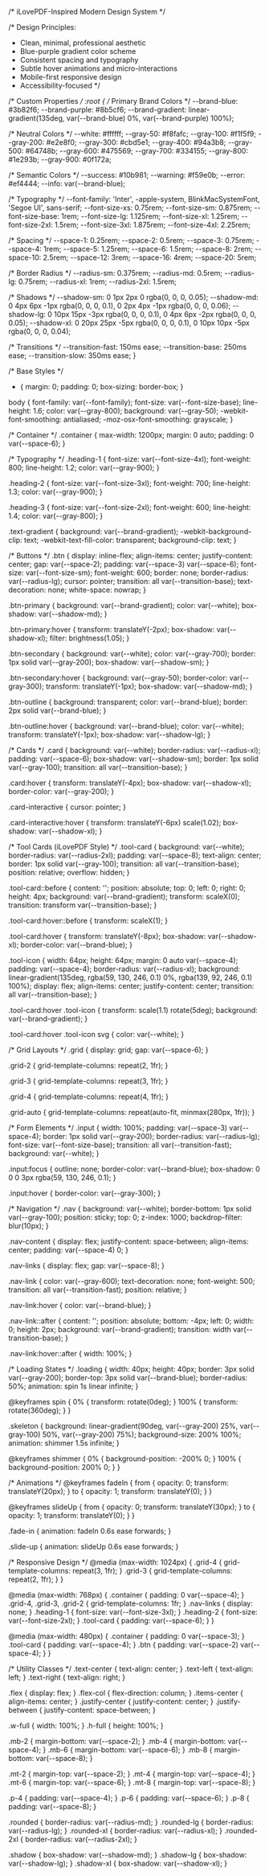 /* iLovePDF-Inspired Modern Design System */

/* Design Principles:
 - Clean, minimal, professional aesthetic
 - Blue-purple gradient color scheme
 - Consistent spacing and typography
 - Subtle hover animations and micro-interactions
 - Mobile-first responsive design
 - Accessibility-focused
*/

/* Custom Properties */
:root {
  /* Primary Brand Colors */
  --brand-blue: #3b82f6;
  --brand-purple: #8b5cf6;
  --brand-gradient: linear-gradient(135deg, var(--brand-blue) 0%, var(--brand-purple) 100%);
  
  /* Neutral Colors */
  --white: #ffffff;
  --gray-50: #f8fafc;
  --gray-100: #f1f5f9;
  --gray-200: #e2e8f0;
  --gray-300: #cbd5e1;
  --gray-400: #94a3b8;
  --gray-500: #64748b;
  --gray-600: #475569;
  --gray-700: #334155;
  --gray-800: #1e293b;
  --gray-900: #0f172a;
  
  /* Semantic Colors */
  --success: #10b981;
  --warning: #f59e0b;
  --error: #ef4444;
  --info: var(--brand-blue);
  
  /* Typography */
  --font-family: 'Inter', -apple-system, BlinkMacSystemFont, 'Segoe UI', sans-serif;
  --font-size-xs: 0.75rem;
  --font-size-sm: 0.875rem;
  --font-size-base: 1rem;
  --font-size-lg: 1.125rem;
  --font-size-xl: 1.25rem;
  --font-size-2xl: 1.5rem;
  --font-size-3xl: 1.875rem;
  --font-size-4xl: 2.25rem;
  
  /* Spacing */
  --space-1: 0.25rem;
  --space-2: 0.5rem;
  --space-3: 0.75rem;
  --space-4: 1rem;
  --space-5: 1.25rem;
  --space-6: 1.5rem;
  --space-8: 2rem;
  --space-10: 2.5rem;
  --space-12: 3rem;
  --space-16: 4rem;
  --space-20: 5rem;
  
  /* Border Radius */
  --radius-sm: 0.375rem;
  --radius-md: 0.5rem;
  --radius-lg: 0.75rem;
  --radius-xl: 1rem;
  --radius-2xl: 1.5rem;
  
  /* Shadows */
  --shadow-sm: 0 1px 2px 0 rgba(0, 0, 0, 0.05);
  --shadow-md: 0 4px 6px -1px rgba(0, 0, 0, 0.1), 0 2px 4px -1px rgba(0, 0, 0, 0.06);
  --shadow-lg: 0 10px 15px -3px rgba(0, 0, 0, 0.1), 0 4px 6px -2px rgba(0, 0, 0, 0.05);
  --shadow-xl: 0 20px 25px -5px rgba(0, 0, 0, 0.1), 0 10px 10px -5px rgba(0, 0, 0, 0.04);
  
  /* Transitions */
  --transition-fast: 150ms ease;
  --transition-base: 250ms ease;
  --transition-slow: 350ms ease;
}

/* Base Styles */
* {
  margin: 0;
  padding: 0;
  box-sizing: border-box;
}

body {
  font-family: var(--font-family);
  font-size: var(--font-size-base);
  line-height: 1.6;
  color: var(--gray-800);
  background: var(--gray-50);
  -webkit-font-smoothing: antialiased;
  -moz-osx-font-smoothing: grayscale;
}

/* Container */
.container {
  max-width: 1200px;
  margin: 0 auto;
  padding: 0 var(--space-6);
}

/* Typography */
.heading-1 {
  font-size: var(--font-size-4xl);
  font-weight: 800;
  line-height: 1.2;
  color: var(--gray-900);
}

.heading-2 {
  font-size: var(--font-size-3xl);
  font-weight: 700;
  line-height: 1.3;
  color: var(--gray-900);
}

.heading-3 {
  font-size: var(--font-size-2xl);
  font-weight: 600;
  line-height: 1.4;
  color: var(--gray-800);
}

.text-gradient {
  background: var(--brand-gradient);
  -webkit-background-clip: text;
  -webkit-text-fill-color: transparent;
  background-clip: text;
}

/* Buttons */
.btn {
  display: inline-flex;
  align-items: center;
  justify-content: center;
  gap: var(--space-2);
  padding: var(--space-3) var(--space-6);
  font-size: var(--font-size-sm);
  font-weight: 600;
  border: none;
  border-radius: var(--radius-lg);
  cursor: pointer;
  transition: all var(--transition-base);
  text-decoration: none;
  white-space: nowrap;
}

.btn-primary {
  background: var(--brand-gradient);
  color: var(--white);
  box-shadow: var(--shadow-md);
}

.btn-primary:hover {
  transform: translateY(-2px);
  box-shadow: var(--shadow-xl);
  filter: brightness(1.05);
}

.btn-secondary {
  background: var(--white);
  color: var(--gray-700);
  border: 1px solid var(--gray-200);
  box-shadow: var(--shadow-sm);
}

.btn-secondary:hover {
  background: var(--gray-50);
  border-color: var(--gray-300);
  transform: translateY(-1px);
  box-shadow: var(--shadow-md);
}

.btn-outline {
  background: transparent;
  color: var(--brand-blue);
  border: 2px solid var(--brand-blue);
}

.btn-outline:hover {
  background: var(--brand-blue);
  color: var(--white);
  transform: translateY(-1px);
  box-shadow: var(--shadow-lg);
}

/* Cards */
.card {
  background: var(--white);
  border-radius: var(--radius-xl);
  padding: var(--space-6);
  box-shadow: var(--shadow-sm);
  border: 1px solid var(--gray-100);
  transition: all var(--transition-base);
}

.card:hover {
  transform: translateY(-4px);
  box-shadow: var(--shadow-xl);
  border-color: var(--gray-200);
}

.card-interactive {
  cursor: pointer;
}

.card-interactive:hover {
  transform: translateY(-6px) scale(1.02);
  box-shadow: var(--shadow-xl);
}

/* Tool Cards (iLovePDF Style) */
.tool-card {
  background: var(--white);
  border-radius: var(--radius-2xl);
  padding: var(--space-8);
  text-align: center;
  border: 1px solid var(--gray-100);
  transition: all var(--transition-base);
  position: relative;
  overflow: hidden;
}

.tool-card::before {
  content: '';
  position: absolute;
  top: 0;
  left: 0;
  right: 0;
  height: 4px;
  background: var(--brand-gradient);
  transform: scaleX(0);
  transition: transform var(--transition-base);
}

.tool-card:hover::before {
  transform: scaleX(1);
}

.tool-card:hover {
  transform: translateY(-8px);
  box-shadow: var(--shadow-xl);
  border-color: var(--brand-blue);
}

.tool-icon {
  width: 64px;
  height: 64px;
  margin: 0 auto var(--space-4);
  padding: var(--space-4);
  border-radius: var(--radius-xl);
  background: linear-gradient(135deg, rgba(59, 130, 246, 0.1) 0%, rgba(139, 92, 246, 0.1) 100%);
  display: flex;
  align-items: center;
  justify-content: center;
  transition: all var(--transition-base);
}

.tool-card:hover .tool-icon {
  transform: scale(1.1) rotate(5deg);
  background: var(--brand-gradient);
}

.tool-card:hover .tool-icon svg {
  color: var(--white);
}

/* Grid Layouts */
.grid {
  display: grid;
  gap: var(--space-6);
}

.grid-2 {
  grid-template-columns: repeat(2, 1fr);
}

.grid-3 {
  grid-template-columns: repeat(3, 1fr);
}

.grid-4 {
  grid-template-columns: repeat(4, 1fr);
}

.grid-auto {
  grid-template-columns: repeat(auto-fit, minmax(280px, 1fr));
}

/* Form Elements */
.input {
  width: 100%;
  padding: var(--space-3) var(--space-4);
  border: 1px solid var(--gray-200);
  border-radius: var(--radius-lg);
  font-size: var(--font-size-base);
  transition: all var(--transition-fast);
  background: var(--white);
}

.input:focus {
  outline: none;
  border-color: var(--brand-blue);
  box-shadow: 0 0 0 3px rgba(59, 130, 246, 0.1);
}

.input:hover {
  border-color: var(--gray-300);
}

/* Navigation */
.nav {
  background: var(--white);
  border-bottom: 1px solid var(--gray-100);
  position: sticky;
  top: 0;
  z-index: 1000;
  backdrop-filter: blur(10px);
}

.nav-content {
  display: flex;
  justify-content: space-between;
  align-items: center;
  padding: var(--space-4) 0;
}

.nav-links {
  display: flex;
  gap: var(--space-8);
}

.nav-link {
  color: var(--gray-600);
  text-decoration: none;
  font-weight: 500;
  transition: all var(--transition-fast);
  position: relative;
}

.nav-link:hover {
  color: var(--brand-blue);
}

.nav-link::after {
  content: '';
  position: absolute;
  bottom: -4px;
  left: 0;
  width: 0;
  height: 2px;
  background: var(--brand-gradient);
  transition: width var(--transition-base);
}

.nav-link:hover::after {
  width: 100%;
}

/* Loading States */
.loading {
  width: 40px;
  height: 40px;
  border: 3px solid var(--gray-200);
  border-top: 3px solid var(--brand-blue);
  border-radius: 50%;
  animation: spin 1s linear infinite;
}

@keyframes spin {
  0% { transform: rotate(0deg); }
  100% { transform: rotate(360deg); }
}

.skeleton {
  background: linear-gradient(90deg, var(--gray-200) 25%, var(--gray-100) 50%, var(--gray-200) 75%);
  background-size: 200% 100%;
  animation: shimmer 1.5s infinite;
}

@keyframes shimmer {
  0% { background-position: -200% 0; }
  100% { background-position: 200% 0; }
}

/* Animations */
@keyframes fadeIn {
  from {
    opacity: 0;
    transform: translateY(20px);
  }
  to {
    opacity: 1;
    transform: translateY(0);
  }
}

@keyframes slideUp {
  from {
    opacity: 0;
    transform: translateY(30px);
  }
  to {
    opacity: 1;
    transform: translateY(0);
  }
}

.fade-in {
  animation: fadeIn 0.6s ease forwards;
}

.slide-up {
  animation: slideUp 0.6s ease forwards;
}

/* Responsive Design */
@media (max-width: 1024px) {
  .grid-4 { grid-template-columns: repeat(3, 1fr); }
  .grid-3 { grid-template-columns: repeat(2, 1fr); }
}

@media (max-width: 768px) {
  .container { padding: 0 var(--space-4); }
  .grid-4, .grid-3, .grid-2 { grid-template-columns: 1fr; }
  .nav-links { display: none; }
  .heading-1 { font-size: var(--font-size-3xl); }
  .heading-2 { font-size: var(--font-size-2xl); }
  .tool-card { padding: var(--space-6); }
}

@media (max-width: 480px) {
  .container { padding: 0 var(--space-3); }
  .tool-card { padding: var(--space-4); }
  .btn { padding: var(--space-2) var(--space-4); }
}

/* Utility Classes */
.text-center { text-align: center; }
.text-left { text-align: left; }
.text-right { text-align: right; }

.flex { display: flex; }
.flex-col { flex-direction: column; }
.items-center { align-items: center; }
.justify-center { justify-content: center; }
.justify-between { justify-content: space-between; }

.w-full { width: 100%; }
.h-full { height: 100%; }

.mb-2 { margin-bottom: var(--space-2); }
.mb-4 { margin-bottom: var(--space-4); }
.mb-6 { margin-bottom: var(--space-6); }
.mb-8 { margin-bottom: var(--space-8); }

.mt-2 { margin-top: var(--space-2); }
.mt-4 { margin-top: var(--space-4); }
.mt-6 { margin-top: var(--space-6); }
.mt-8 { margin-top: var(--space-8); }

.p-4 { padding: var(--space-4); }
.p-6 { padding: var(--space-6); }
.p-8 { padding: var(--space-8); }

.rounded { border-radius: var(--radius-md); }
.rounded-lg { border-radius: var(--radius-lg); }
.rounded-xl { border-radius: var(--radius-xl); }
.rounded-2xl { border-radius: var(--radius-2xl); }

.shadow { box-shadow: var(--shadow-md); }
.shadow-lg { box-shadow: var(--shadow-lg); }
.shadow-xl { box-shadow: var(--shadow-xl); }